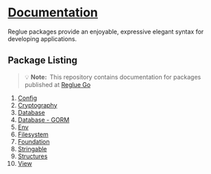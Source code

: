 # [Documentation](https://reglue4go.github.io)

Reglue packages provide an enjoyable, expressive elegant syntax for developing applications.

## Package Listing

> 💡 **Note:**&ensp;This repository contains documentation for packages published at [Reglue Go](https://github.com/reglue4go)

1.  [Config](https://reglue4go.github.io/config)
1.  [Cryptography](https://reglue4go.github.io/cryptography)
1.  [Database](https://reglue4go.github.io/db)
1.  [Database - GORM](https://reglue4go.github.io/db4gorm)
1.  [Env](https://reglue4go.github.io/env/)
1.  [Filesystem](https://reglue4go.github.io/filesystem/)
1.  [Foundation](https://reglue4go.github.io/foundation/)
1.  [Stringable](https://reglue4go.github.io/stringable/)
1.  [Structures](https://reglue4go.github.io/structures/)
1.  [View](https://reglue4go.github.io/view/)

[//]: # '## License'
[//]: # 'A license is provided on a per user basis.'
[//]: # '# [![dnkwati](https://img.shields.io/badge/-%40dnkwati-black)](mailto:drnkwati@gmail.com)'
[//]: # '![Go logo](https://reglue4go.github.io/docs/img/go/Go-Logo_Blue.svg)'
[//]: # '# Tips'
[//]: # 'https://stackoverflow.com/questions/4823468/comments-in-markdown'
[//]: # '![GitHub profile picture](https://github.com/drnkwati.png)'
[//]: # 'https://choosealicense.com/no-permission/'
